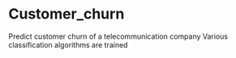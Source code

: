 # Customer_churn
Predict customer churn of a telecommunication company
Various classification algorithms are trained
